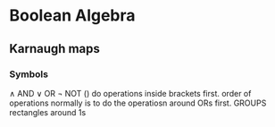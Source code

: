 # Boolean Algebra

## Karnaugh maps

### Symbols
∧ AND 
∨ OR
¬ NOT
() do operations inside brackets first. order of operations normally is to do the operatiosn around ORs first.
GROUPS rectangles around 1s
